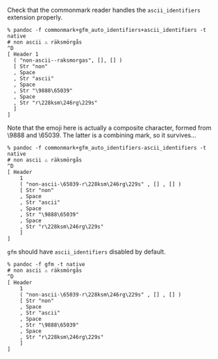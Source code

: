 Check that the commonmark reader handles the `ascii_identifiers`
extension properly.

```
% pandoc -f commonmark+gfm_auto_identifiers+ascii_identifiers -t native
# non ascii ⚠️ räksmörgås
^D
[ Header 1
  ( "non-ascii--raksmorgas", [], [] )
  [ Str "non"
  , Space
  , Str "ascii"
  , Space
  , Str "\9888\65039"
  , Space
  , Str "r\228ksm\246rg\229s"
  ]
]
```

Note that the emoji here is actually a composite character,
formed from \9888 and \65039. The latter is a combining mark,
so it survives...

```
% pandoc -f commonmark+gfm_auto_identifiers-ascii_identifiers -t native
# non ascii ⚠️ räksmörgås
^D
[ Header
    1
    ( "non-ascii-\65039-r\228ksm\246rg\229s" , [] , [] )
    [ Str "non"
    , Space
    , Str "ascii"
    , Space
    , Str "\9888\65039"
    , Space
    , Str "r\228ksm\246rg\229s"
    ]
]
```

`gfm` should have `ascii_identifiers` disabled by default.

```
% pandoc -f gfm -t native
# non ascii ⚠️ räksmörgås
^D
[ Header
    1
    ( "non-ascii-\65039-r\228ksm\246rg\229s" , [] , [] )
    [ Str "non"
    , Space
    , Str "ascii"
    , Space
    , Str "\9888\65039"
    , Space
    , Str "r\228ksm\246rg\229s"
    ]
]
```
